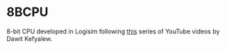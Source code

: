 # 8BCPU

8-bit CPU developed in Logisim following [this](https://youtube.com/playlist?list=PL26O2JyrmxV7CWzV9hCCJWMyiOlVMIF8z) series of YouTube videos by Dawit Kefyalew.
